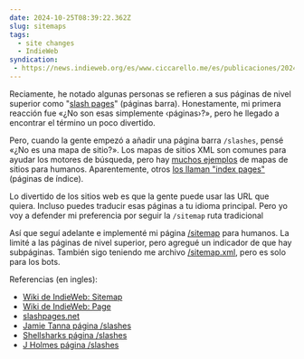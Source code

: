 ```yaml
---
date: 2024-10-25T08:39:22.362Z
slug: sitemaps
tags:
  - site changes
  - IndieWeb
syndication:
 - https://news.indieweb.org/es/www.ciccarello.me/es/publicaciones/2024/10/25/sitemaps/
---
```


Reciamente, he notado algunas personas se refieren a sus páginas de nivel superior como "[slash pages](https://slashpages.net/)" (páginas barra).
Honestamente, mi primera reacción fue «¿No son esas simplemente ‹páginas›?», pero he llegado a encontrar el término un poco divertido.

Pero, cuando la gente empezó a añadir una página barra `/slashes`, pensé «¿No es una mapa de sitio?».
Los mapas de sitios XML son comunes para ayudar los motores de búsqueda, pero hay [muchos ejemplos](https://indieweb.org/sitemap#Organization_Examples) de mapas de sitios para humanos.
Aparentemente, otros [los llaman "index pages"](https://chat.indieweb.org/stream/2024-08-02#t1722570031073000) (páginas de índice).

Lo divertido de los sitios web es que la gente puede usar las URL que quiera.
Incluso puedes traducir esas páginas a tu idioma principal.
Pero yo voy a defender mi preferencia por seguir la `/sitemap` ruta tradicional

Así que seguí adelante e implementé mi página [/sitemap](/es/sitemap/) para humanos.
La limité a las páginas de nivel superior, pero agregué un indicador de que hay subpáginas.
También sigo teniendo me archivo [/sitemap.xml](/sitemap.xml), pero es solo para los bots.

Referencias (en ingles):
- [Wiki de IndieWeb: Sitemap](https://indieweb.org/sitemap)
- [Wiki de IndieWeb: Page](https://indieweb.org/page)
- [slashpages.net](https://slashpages.net/)
- [Jamie Tanna página /slashes](https://www.jvt.me/slashes/)
- [Shellsharks página /slashes](https://shellsharks.com/slashes)
- [J Holmes página /slashes](https://j.holmes.codes/slashes/)
